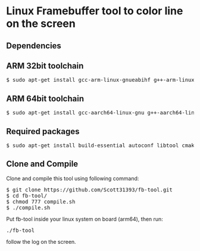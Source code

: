 # Linux Framebuffer tool to color line on the screen


## Dependencies

## ARM 32bit toolchain
<pre>
$ sudo apt-get install gcc-arm-linux-gnueabihf g++-arm-linux-gnueabihf
</pre>

## ARM 64bit toolchain
<pre>
$ sudo apt-get install gcc-aarch64-linux-gnu g++-aarch64-linux-gnu
</pre>

## Required packages

<pre>
$ sudo apt-get install build-essential autoconf libtool cmake pkg-config git python-dev swig3.0 libpcre3-dev nodejs-dev
</pre>

## Clone and Compile

Clone and compile this tool using following command:

<pre>
$ git clone https://github.com/Scott31393/fb-tool.git 
$ cd fb-tool/
$ chmod 777 compile.sh
$ ./compile.sh
</pre>

Put fb-tool inside your linux system on board (arm64), then run:
<pre>
./fb-tool
</pre>

follow the log on the screen.


